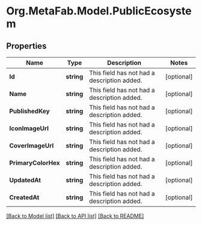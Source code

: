 
# Org.MetaFab.Model.PublicEcosystem

## Properties

Name | Type | Description | Notes
------------ | ------------- | ------------- | -------------
**Id** | **string** | This field has not had a description added. | [optional] 
**Name** | **string** | This field has not had a description added. | [optional] 
**PublishedKey** | **string** | This field has not had a description added. | [optional] 
**IconImageUrl** | **string** | This field has not had a description added. | [optional] 
**CoverImageUrl** | **string** | This field has not had a description added. | [optional] 
**PrimaryColorHex** | **string** | This field has not had a description added. | [optional] 
**UpdatedAt** | **string** | This field has not had a description added. | [optional] 
**CreatedAt** | **string** | This field has not had a description added. | [optional] 

[[Back to Model list]](../README.md#documentation-for-models)
[[Back to API list]](../README.md#documentation-for-api-endpoints)
[[Back to README]](../README.md)

